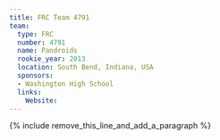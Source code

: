 ```yaml
---
title: FRC Team 4791
team:
  type: FRC
  number: 4791
  name: Pandroids
  rookie_year: 2013
  location: South Bend, Indiana, USA
  sponsors:
  - Washington High School
  links:
    Website:
---
```


{% include remove_this_line_and_add_a_paragraph %}
